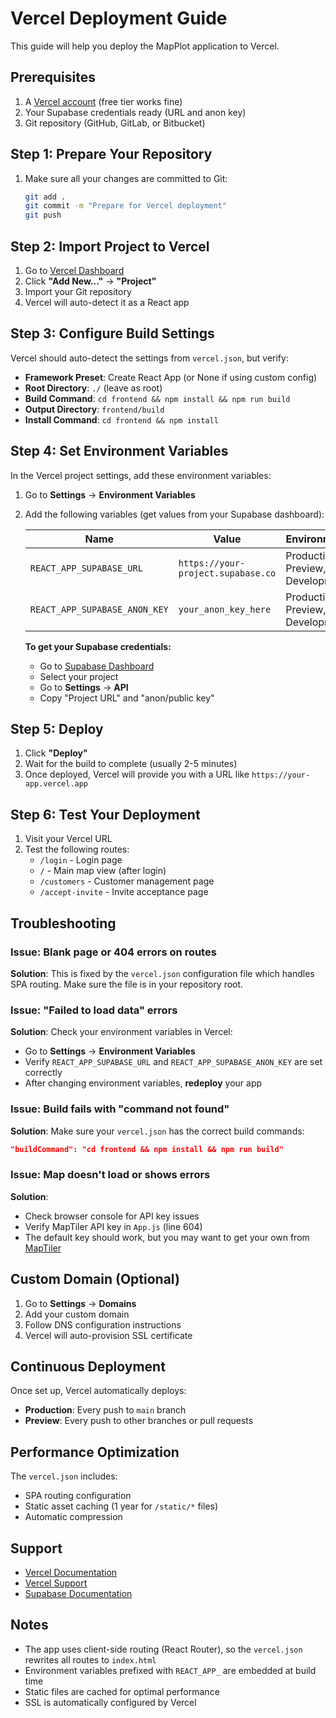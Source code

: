 # Vercel Deployment Guide

This guide will help you deploy the MapPlot application to Vercel.

## Prerequisites

1. A [Vercel account](https://vercel.com/signup) (free tier works fine)
2. Your Supabase credentials ready (URL and anon key)
3. Git repository (GitHub, GitLab, or Bitbucket)

## Step 1: Prepare Your Repository

1. Make sure all your changes are committed to Git:
   ```bash
   git add .
   git commit -m "Prepare for Vercel deployment"
   git push
   ```

## Step 2: Import Project to Vercel

1. Go to [Vercel Dashboard](https://vercel.com/dashboard)
2. Click **"Add New..."** → **"Project"**
3. Import your Git repository
4. Vercel will auto-detect it as a React app

## Step 3: Configure Build Settings

Vercel should auto-detect the settings from `vercel.json`, but verify:

- **Framework Preset**: Create React App (or None if using custom config)
- **Root Directory**: `./` (leave as root)
- **Build Command**: `cd frontend && npm install && npm run build`
- **Output Directory**: `frontend/build`
- **Install Command**: `cd frontend && npm install`

## Step 4: Set Environment Variables

In the Vercel project settings, add these environment variables:

1. Go to **Settings** → **Environment Variables**
2. Add the following variables (get values from your Supabase dashboard):

   | Name | Value | Environment |
   |------|-------|-------------|
   | `REACT_APP_SUPABASE_URL` | `https://your-project.supabase.co` | Production, Preview, Development |
   | `REACT_APP_SUPABASE_ANON_KEY` | `your_anon_key_here` | Production, Preview, Development |

   **To get your Supabase credentials:**
   - Go to [Supabase Dashboard](https://supabase.com/dashboard)
   - Select your project
   - Go to **Settings** → **API**
   - Copy "Project URL" and "anon/public key"

## Step 5: Deploy

1. Click **"Deploy"**
2. Wait for the build to complete (usually 2-5 minutes)
3. Once deployed, Vercel will provide you with a URL like `https://your-app.vercel.app`

## Step 6: Test Your Deployment

1. Visit your Vercel URL
2. Test the following routes:
   - `/login` - Login page
   - `/` - Main map view (after login)
   - `/customers` - Customer management page
   - `/accept-invite` - Invite acceptance page

## Troubleshooting

### Issue: Blank page or 404 errors on routes

**Solution**: This is fixed by the `vercel.json` configuration file which handles SPA routing. Make sure the file is in your repository root.

### Issue: "Failed to load data" errors

**Solution**: Check your environment variables in Vercel:
- Go to **Settings** → **Environment Variables**
- Verify `REACT_APP_SUPABASE_URL` and `REACT_APP_SUPABASE_ANON_KEY` are set correctly
- After changing environment variables, **redeploy** your app

### Issue: Build fails with "command not found"

**Solution**: Make sure your `vercel.json` has the correct build commands:
```json
"buildCommand": "cd frontend && npm install && npm run build"
```

### Issue: Map doesn't load or shows errors

**Solution**: 
- Check browser console for API key issues
- Verify MapTiler API key in `App.js` (line 604)
- The default key should work, but you may want to get your own from [MapTiler](https://www.maptiler.com/)

## Custom Domain (Optional)

1. Go to **Settings** → **Domains**
2. Add your custom domain
3. Follow DNS configuration instructions
4. Vercel will auto-provision SSL certificate

## Continuous Deployment

Once set up, Vercel automatically deploys:
- **Production**: Every push to `main` branch
- **Preview**: Every push to other branches or pull requests

## Performance Optimization

The `vercel.json` includes:
- SPA routing configuration
- Static asset caching (1 year for `/static/*` files)
- Automatic compression

## Support

- [Vercel Documentation](https://vercel.com/docs)
- [Vercel Support](https://vercel.com/support)
- [Supabase Documentation](https://supabase.com/docs)

## Notes

- The app uses client-side routing (React Router), so the `vercel.json` rewrites all routes to `index.html`
- Environment variables prefixed with `REACT_APP_` are embedded at build time
- Static files are cached for optimal performance
- SSL is automatically configured by Vercel

